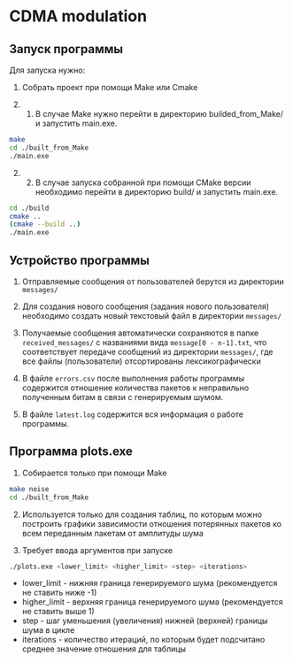 # CDMA modulation 
## Запуск программы
Для запуска нужно:

1. Собрать проект при помощи Make или Cmake

2. 1. В случае Make нужно перейти в директорию builded_from_Make/ и запустить main.exe.

```bash
make
cd ./built_from_Make
./main.exe
```

2. 2. В случае запуска собранной при помощи CMake версии необходимо перейти в директорию build/ и запустить main.exe.

```bash
cd ./build
cmake ..
(cmake --build ..)
./main.exe
```

## Устройство программы

1. Отправляемые сообщения от пользователей берутся из директории ``messages/``

2. Для создания нового сообщения (задания нового пользователя) необходимо создать новый текстовый файл в директории ``messages/``

3. Получаемые сообщения автоматически сохраняются в папке ``received_messages/`` с названиями вида ``message[0 - n-1].txt``, что соответствует передаче сообщений из директории ``messages/``, где все файлы (пользователи) отсортированы лексикографически

4. В файле ``errors.csv`` после выполнения работы программы содержится отношение количества пакетов к неправильно полученным битам в связи с генерируемым шумом. 

5. В файле ``latest.log`` содержится вся информация о работе программы.

## Программа plots.exe

1. Собирается только при помощи Make 
```bash
make noise
cd ./built_from_Make
```

2. Используется только для создания таблиц, по которым можно построить графики зависимости отношения потерянных пакетов ко всем переданным пакетам от амплитуды шума

3. Требует ввода аргументов при запуске
```bash
./plots.exe <lower_limit> <higher_limit> <step> <iterations>
```
- lower_limit - нижняя граница генерируемого шума (рекомендуется не ставить ниже -1)
- higher_limit - верхняя граница генерируемого шума (рекомендуется не ставить выше 1)
- step - шаг уменьшения (увеличения) нижней (верхней) границы шума в цикле
- iterations - количество итераций, по которым будет подсчитано среднее значение отношения для таблицы